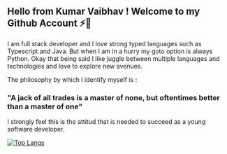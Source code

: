 ## Hello from Kumar Vaibhav ! Welcome to my Github Account ⚡👋

I am full stack developer and I love strong typed languages such as Typescript and Java. But when I am in a hurry my goto option is always Python. 
Okay that being said I like juggle between multiple languages and technologies and love to explore new avenues. 

The philosophy by which I identify myself is : 
### "A jack of all trades is a master of none, but oftentimes better than a master of one"

I strongly feel this is the attitud that is needed to succeed as a young software developer. 


[![Top Langs](https://github-readme-stats.vercel.app/api/top-langs/?username=kuvaibhav&layout=compact)](https://github.com/anuraghazra/github-readme-stats)

<!--
**kuvaibhav/kuvaibhav** is a ✨ _special_ ✨ repository because its `README.md` (this file) appears on your GitHub profile.

Here are some ideas to get you started:

- 🔭 I’m currently working on ...
- 🌱 I’m currently learning ...
- 👯 I’m looking to collaborate on ...
- 🤔 I’m looking for help with ...
- 💬 Ask me about ...
- 📫 How to reach me: ...
- 😄 Pronouns: ...
- ⚡ Fun fact: ...
-->
